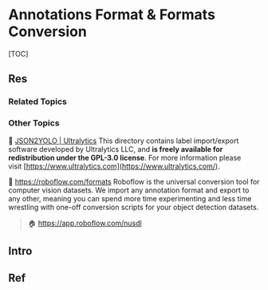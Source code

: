 # Annotations Format & Formats Conversion

[TOC]



## Res
### Related Topics


### Other Topics
🧰 [JSON2YOLO | Ultralytics](https://github.com/ultralytics/JSON2YOLO)
This directory contains label import/export software developed by Ultralytics LLC, and **is freely available for redistribution under the GPL-3.0 license**. For more information please visit [https://www.ultralytics.com](https://www.ultralytics.com/).

📄 https://roboflow.com/formats
Roboflow is the universal conversion tool for computer vision datasets. We import any annotation format and export to any other, meaning you can spend more time experimenting and less time wrestling with one-off conversion scripts for your object detection datasets.

> 🏠 https://app.roboflow.com/nusdl



## Intro



## Ref
[COCO json annotation to YOLO txt format | Stackoverflow]: https://stackoverflow.com/questions/68398965/coco-json-annotation-to-yolo-txt-format

[COCO JSON Format for Object Detection]: https://haobin-tan.netlify.app/ai/computer-vision/object-detection/coco-dataset-format/

[👍 如何将json文件转为yolov5所需的txt文件]: https://blog.csdn.net/yxl_prm/article/details/119857311
